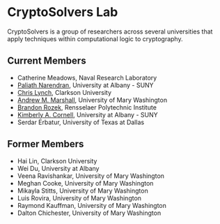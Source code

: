 # CryptoSolvers Lab

CryptoSolvers is a group of researchers across several universities that apply techniques within computational logic to cryptography.

## Current Members
- Catherine Meadows, Naval Research Laboratory
- [Paliath Narendran](http://www.cs.albany.edu/~dran/), University at Albany - SUNY
- [Chris Lynch](https://lin-web.clarkson.edu/~clynch/), Clarkson University
- [Andrew M. Marshall](https://www.marshallandrew.net/), University of Mary Washington
- [Brandon Rozek](https://brandonrozek.com), Rensselaer Polytechnic Institute
- [Kimberly A. Cornell](https://www.albany.edu/cehc/faculty/kimberly-cornell), University at Albany - SUNY
- Serdar Erbatur, University of Texas at Dallas


## Former Members
- Hai Lin, Clarkson University
- Wei Du, University at Albany
- Veena Ravishankar, University of Mary Washington
- Meghan Cooke, University of Mary Washington
- Mikayla Stitts, University of Mary Washington
- Luis Rovira, University of Mary Washington
- Raymond Kauffman, University of Mary Washington
- Dalton Chichester, University of Mary Washington
